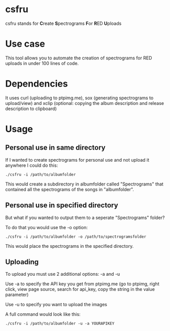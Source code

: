 # csfru

csfru stands for **C**reate **S**pectrograms **F**or **R**ED **U**ploads

# Use case

This tool allows you to automate the creation of spectrograms for RED uploads in under 100 lines of code.

# Dependencies

It uses curl (uploading to ptpimg.me), sox (generating spectrograms to upload/view) and xclip (optional: copying the album description and release description to clipboard)

# Usage

## Personal use in same directory

If I wanted to create spectrograms for personal use and not upload it anywhere I could do this:
```
./csfru -i /path/to/albumfolder
```
This would create a subdirectory in albumfolder called "Spectrograms" that contained all the spectrograms of the songs in "albumfolder".

## Personal use in specified directory

But what if you wanted to output them to a seperate "Spectrograms" folder?

To do that you would use the -o option:
```
./csfru -i /path/to/albumfolder -o /path/to/spectrogramsfolder
```
This would place the spectrograms in the specified directory.

## Uploading 

To upload you must use 2 additional options: -a and -u

Use -a to specify the API key you get from ptpimg.me (go to ptpimg, right click, view page source, search for api_key, copy the string in the value parameter)

Use -u to specify you want to upload the images

A full command would look like this:
```
./csfru -i /path/to/albumfolder -u -a YOURAPIKEY
```
